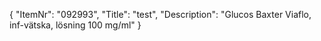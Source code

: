 {
  "ItemNr": "092993",
  "Title": "test",
  "Description": "Glucos Baxter Viaflo, inf-vätska, lösning 100 mg/ml"
}